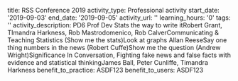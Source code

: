 title: RSS Conference 2019
activity_type: Professional activity
start_date: '2019-09-03'
end_date: '2019-09-05'
activity_url: ''
learning_hours: '0'
tags: ''
activity_description: PD6 Prof Dev Stats the way to write itRobert Grant, TImandra
  Harkness, Rob Mastrodomenico, Rob CalverCommunicating & Teaching Statistics (Show
  me the stats)Look at graphs Allan ReeseSay one thing numbers in the news (Robert
  Cuffe)Show me the question (Andrew Wright)Significance In Conversation, Fighting
  fake news and false facts with evidence and statistical thinkingJames Ball, Peter
  Cunliffe, Timandra Harkness
benefit_to_practice: ASDF123
benefit_to_users: ASDF123
